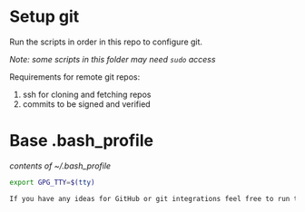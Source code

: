 # Setup git
Run the scripts in order in  this repo to configure git.

*Note: some scripts in this folder may need `sudo` access*

Requirements for remote git repos:
1. ssh for cloning and fetching repos
2. commits to be signed and verified

# Base .bash_profile
*contents of ~/.bash_profile*
```bash
export GPG_TTY=$(tty)

If you have any ideas for GitHub or git integrations feel free to run them by the team!
